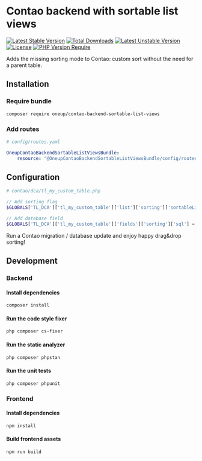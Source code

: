 Contao backend with sortable list views
=========================================

[![Latest Stable Version](https://poser.pugx.org/oneup/contao-backend-sortable-list-views/v)](https://packagist.org/packages/oneup/contao-backend-sortable-list-views) 
[![Total Downloads](https://poser.pugx.org/oneup/contao-backend-sortable-list-views/downloads)](https://packagist.org/packages/oneup/contao-backend-sortable-list-views) 
[![Latest Unstable Version](https://poser.pugx.org/oneup/contao-backend-sortable-list-views/v/unstable)](https://packagist.org/packages/oneup/contao-backend-sortable-list-views) 
[![License](https://poser.pugx.org/oneup/contao-backend-sortable-list-views/license)](https://packagist.org/packages/oneup/contao-backend-sortable-list-views) 
[![PHP Version Require](https://poser.pugx.org/oneup/contao-backend-sortable-list-views/require/php)](https://packagist.org/packages/oneup/contao-backend-sortable-list-views)

Adds the missing sorting mode to Contao: custom sort without the need for a parent table.

## Installation
### Require bundle
```bash
composer require oneup/contao-backend-sortable-list-views
```

### Add routes
```yaml
# config/routes.yaml

OneupContaoBackendSortableListViewsBundle:
    resource: "@OneupContaoBackendSortableListViewsBundle/config/routes.yaml"
```

## Configuration
```php
# contao/dca/tl_my_custom_table.php

// Add sorting flag
$GLOBALS['TL_DCA']['tl_my_custom_table']['list']['sorting']['sortableListView'] = true;

// Add database field
$GLOBALS['TL_DCA']['tl_my_custom_table']['fields']['sorting']['sql'] = 'int(10) unsigned NOT NULL default 0';
```

Run a Contao migration / database update and enjoy happy drag&drop sorting!

## Development
### Backend
#### Install dependencies
`composer install`

#### Run the code style fixer
`php composer cs-fixer`

#### Run the static analyzer
`php composer phpstan`

#### Run the unit tests
`php composer phpunit`

### Frontend
#### Install dependencies
`npm install`

#### Build frontend assets
`npm run build`
